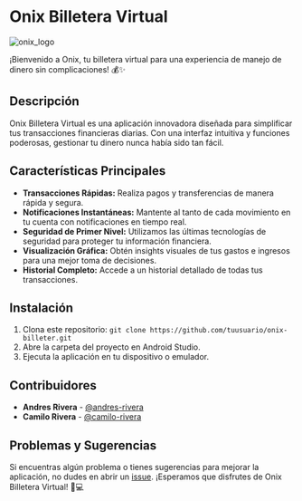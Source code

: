 # Onix Billetera Virtual
![onix_logo](https://github.com/JCamiloRiveraP/onix-billetera/assets/76260872/86496fa9-d298-425e-8f0b-584cda1bce21)

¡Bienvenido a Onix, tu billetera virtual para una experiencia de manejo de dinero sin complicaciones! 💰✨

## Descripción

Onix Billetera Virtual es una aplicación innovadora diseñada para simplificar tus transacciones financieras diarias. Con una interfaz intuitiva y funciones poderosas, gestionar tu dinero nunca había sido tan fácil.

## Características Principales

- **Transacciones Rápidas:** Realiza pagos y transferencias de manera rápida y segura.
- **Notificaciones Instantáneas:** Mantente al tanto de cada movimiento en tu cuenta con notificaciones en tiempo real.
- **Seguridad de Primer Nivel:** Utilizamos las últimas tecnologías de seguridad para proteger tu información financiera.
- **Visualización Gráfica:** Obtén insights visuales de tus gastos e ingresos para una mejor toma de decisiones.
- **Historial Completo:** Accede a un historial detallado de todas tus transacciones.

## Instalación

1. Clona este repositorio: `git clone https://github.com/tuusuario/onix-billeter.git`
2. Abre la carpeta del proyecto en Android Studio.
3. Ejecuta la aplicación en tu dispositivo o emulador.

## Contribuidores
- **Andres Rivera** - [@andres-rivera](https://instagram.com/elpiperto?igshid=OGQ5ZDc2ODk2ZA==)
- **Camilo Rivera** - [@camilo-rivera](https://camilorivera.co)

## Problemas y Sugerencias
Si encuentras algún problema o tienes sugerencias para mejorar la aplicación, no dudes en abrir un [issue](https://github.com/JCamiloRiveraP/onix-billetera).
¡Esperamos que disfrutes de Onix Billetera Virtual! 👛💻
